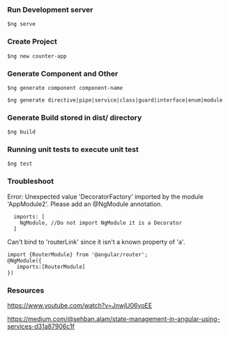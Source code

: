 ### Run Development server
```
$ng serve
```
### Create Project
```
$ng new counter-app
```
### Generate Component and Other
```
$ng generate component component-name

$ng generate directive|pipe|service|class|guard|interface|enum|module
```
### Generate Build stored in dist/ directory
```
$ng build 
```
### Running unit tests to execute unit test
```
$ng test
```
### Troubleshoot
Error: Unexpected value 'DecoratorFactory' imported by the module 'AppModule2'. Please add an @NgModule annotation.
```
  imports: [
    NgModule, //Do not import NgModule it is a Decorator
  ]
```
Can't bind to 'routerLink' since it isn't a known property of 'a'.
```
import {RouterModule} from '@angular/router';
@NgModule({
   imports:[RouterModule]
})
```
### Resources

https://www.youtube.com/watch?v=JnwjU06yoEE

https://medium.com/@sehban.alam/state-management-in-angular-using-services-d31a87906c1f